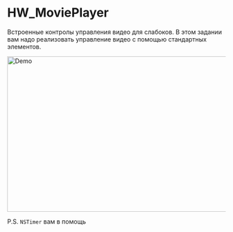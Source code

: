 HW_MoviePlayer
==============

Встроенные контролы управления видео для слабоков. В этом задании вам надо реализовать управление видео с помощью стандартных элементов.

<img src="https://raw.githubusercontent.com/Sk0rpion/HW_MoviePlayer/master/PlayerResult.gif" alt="Demo" width="704" height="359" />

P.S. `NSTimer` вам в помощь

